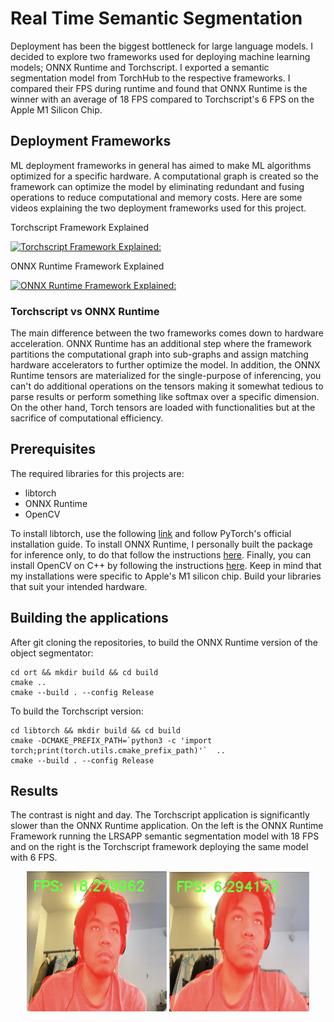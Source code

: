 # Real Time Semantic Segmentation
Deployment has been the biggest bottleneck for large language models. I decided to explore two frameworks used for deploying machine learning models; ONNX Runtime and Torchscript. I exported a semantic segmentation model from TorchHub to the respective frameworks. I compared their FPS during runtime and found that ONNX Runtime is the winner with an average of 18 FPS compared to Torchscript's 6 FPS on the Apple M1 Silicon Chip.

## Deployment Frameworks
ML deployment frameworks in general has aimed to make ML algorithms optimized for a specific hardware. A computational graph is created so the framework can optimize the model by eliminating redundant and fusing operations to reduce computational and memory costs. Here are some videos explaining the two deployment frameworks used for this project.

Torchscript Framework Explained

[![Torchscript Framework Explained:](http://i3.ytimg.com/vi/2awmrMRf0dA/hqdefault.jpg)](https://www.youtube.com/watch?v=2awmrMRf0dA&ab_channel=PyTorch)

ONNX Runtime Framework Explained

[![ONNX Runtime Framework Explained:](http://i3.ytimg.com/vi/Ij5MoUnLQ0E/hqdefault.jpg)](https://www.youtube.com/watch?v=Ij5MoUnLQ0E&t=2109s&ab_channel=MicrosoftResearch)

### Torchscript vs ONNX Runtime
The main difference between the two frameworks comes down to hardware acceleration. ONNX Runtime has an additional step where the framework partitions the computational graph into sub-graphs and assign matching hardware accelerators to further optimize the model. In addition, the ONNX Runtime tensors are materialized for the single-purpose of inferencing, you can't do additional operations on the tensors making it somewhat tedious to parse results or perform something like softmax over a specific dimension. On the other hand, Torch tensors are loaded with functionalities but at the sacrifice of computational efficiency.

## Prerequisites
The required libraries for this projects are:
- libtorch
- ONNX Runtime
- OpenCV

To install libtorch, use the following [link](https://pytorch.org/cppdocs/installing.html) and follow PyTorch's official installation guide. To install ONNX Runtime, I personally built the package for inference only, to do that follow the instructions [here](https://onnxruntime.ai/docs/build/inferencing.html). Finally, you can install OpenCV on C++ by following the instructions [here](https://gist.github.com/nucliweb/b2a234c673221af5ec24508da7d8b854). Keep in mind that my installations were specific to Apple's M1 silicon chip. Build your libraries that suit your intended hardware.

## Building the applications
After git cloning the repositories, to build the ONNX Runtime version of the object segmentator:
```
cd ort && mkdir build && cd build
cmake ..
cmake --build . --config Release
```
To build the Torchscript version:
```
cd libtorch && mkdir build && cd build
cmake -DCMAKE_PREFIX_PATH=`python3 -c 'import torch;print(torch.utils.cmake_prefix_path)'`  ..
cmake --build . --config Release
```

## Results
The contrast is night and day. The Torchscript application is significantly slower than the ONNX Runtime application. On the left is the ONNX Runtime Framework running the LRSAPP semantic segmentation model with 18 FPS and on the right is the Torchscript framework deploying the same model with 6 FPS.
<p align="center">
  <img src="assets/onnx_model_example.png" title="ONNX Model Demo" width=224 height=224/>
  <img src="assets/torchscript_model_example.png" title="Torchscript Model Demo" width=224 height=224/>
</p>
